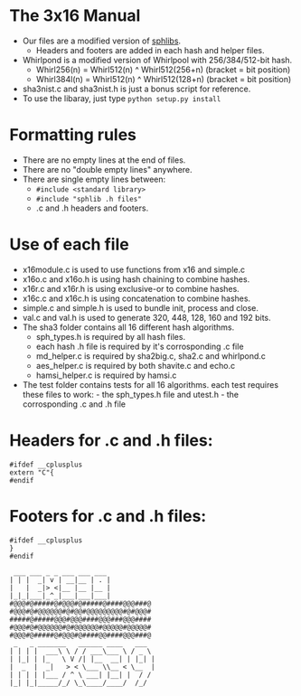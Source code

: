# The 3x16 Manual
- Our files are a modified version of [sphlibs](http://saphir2.com/sphlib/).
    - Headers and footers are added in each hash and helper files.
- Whirlpond is a modified version of Whirlpool with 256/384/512-bit hash.
    - Whirl256(n) = Whirl512(n) ^ Whirl512(256+n) (bracket = bit position)
    - Whirl384l(n) = Whirl512(n) ^ Whirl512(128+n) (bracket = bit position)
- sha3nist.c and sha3nist.h is just a bonus script for reference.
- To use the libaray, just type `python setup.py install`

# Formatting rules
- There are no empty lines at the end of files.
- There are no "double empty lines" anywhere.
- There are single empty lines between:
    - `#include <standard library>`
    - `#include "sphlib .h files"`
    - .c and .h headers and footers.

# Use of each file
- x16module.c is used to use functions from x16 and simple.c
- x16o.c and x16o.h is using hash chaining to combine hashes. 
- x16r.c and x16r.h is using exclusive-or to combine hashes.
- x16c.c and x16c.h is using concatenation to combine hashes.
- simple.c and simple.h is used to bundle init, process and close.
- val.c and val.h is used to generate 320, 448, 128, 160 and 192 bits.
- The sha3 folder contains all 16 different hash algorithms.
    - sph_types.h is required by all hash files.
    - each hash .h file is required by it's corrosponding .c file
    - md_helper.c is required by sha2big.c, sha2.c and whirlpond.c
    - aes_helper.c is required by both shavite.c and echo.c
    - hamsi_helper.c is required by hamsi.c
- The test folder contains tests for all 16 algorithms.
    each test requires these files to work:
        - the sph_types.h file and utest.h
        - the corrosponding .c and .h file

# Headers for .c and .h files:
```
#ifdef __cplusplus
extern "C"{
#endif
```

# Footers for .c and .h files:
```
#ifdef __cplusplus
}
#endif
```

```
 ___ ___ _ _ ___ ___ ___ 
| | |  _| v | __|__ | . |
|   |  _|> <|__ |__ |__ |
|_|_|___|_^_|___|___|___|
#@@@#@#####@#@@@#@#####@####@@@###@
#@@@#@#@@@@@@#@#@@#@@@@@@@@@#@#@@@#
#####@#####@@@#@@@####@@@###@@@####
#@@@#@#@@@@@@#@#@@@@@@#@@@@@#@@@@@#
#@@@#@#####@#@@@#@####@@####@@@###@
 _   _ _______   ______ ____   ___  
| | | |  ___\ \ / / ___\___ \ / _ \ 
| |_| | |_   \ V /| |__  __| | |_| |
|  _  |  _|   > < \___ \\__ < \__  |
| | | | |___ / ^ \ ___| |__| |  / / 
|_| |_|_____/_/ \_\____/____/  /_/  
```